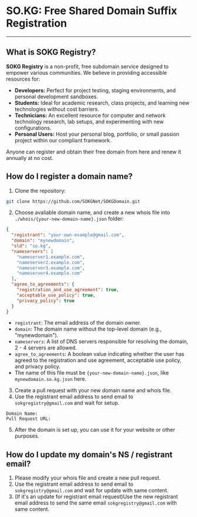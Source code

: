 # SO.KG: Free Shared Domain Suffix Registration

---

## What is SOKG Registry?

**SOKG Registry** is a non-profit, free subdomain service designed to empower various communities. We believe in providing accessible resources for:

* **Developers:** Perfect for project testing, staging environments, and personal development sandboxes.
* **Students:** Ideal for academic research, class projects, and learning new technologies without cost barriers.
* **Technicians:** An excellent resource for computer and network technology research, lab setups, and experimenting with new configurations.
* **Personal Users:** Host your personal blog, portfolio, or small passion project within our compliant framework.

Anyone can register and obtain their free domain from here and renew it annually at no cost.

## How do I register a domain name?

1. Clone the repository:
```bash
git clone https://github.com/SOKGNet/SOKGDomain.git
```
2. Choose avaliable domain name, and create a new whois file into `./whois/{your-new-domain-name}.json` folder:
```json
{
  "registrant": "your-own-example@gmail.com",
  "domain": "mynewdomain",
  "sld": "so.kg",
  "nameservers": [
    "nameserver1.example.com",
    "nameserver2.example.com",
    "nameserver3.example.com",
    "nameserver4.example.com"
  ],
  "agree_to_agreements": {
    "registration_and_use_agreement": true,
    "acceptable_use_policy": true,
    "privacy_policy": true
  }
}
```
- `registrant`: The email address of the domain owner.
- `domain`: The domain name without the top-level domain (e.g., "mynewdomain").
- `nameservers`: A list of DNS servers responsible for resolving the domain, 2 - 4 servers are allowed.
- `agree_to_agreements`: A boolean value indicating whether the user has agreed to the registration and use agreement, acceptable use policy, and privacy policy.
- The name of this file must be `{your-new-domain-name}.json`, like `mynewdomain.so.kg.json` here.

3. Create a pull request with your new domain name and whois file.
4. Use the registrant email address to send email to `sokgregistry@gmail.com` and wait for setup.
```text
Domain Name:
Pull Request URL:
```
5. After the domain is set up, you can use it for your website or other purposes.

## How do I update my domain's NS / registrant email?
1. Please modify your whois file and create a new pull request.
2. Use the registrant email address to send email to `sokgregistry@gmail.com` and wait for update with same content.
3. (If it's an update for registrant email request)Use the new registrant email address to send the same email `sokgregistry@gmail.com` with same content.